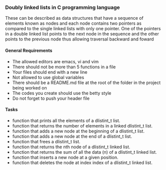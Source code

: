 ### Doubly linked lists in C programming language
These can be described as data structures that have a sequence of elements known as nodes and each node contains two pointers as compared to the single linked lists with only one pointer. One of the pointers in a double linked list points to the next node in the sequence and the other points to the previous node thus allowing traversal backward and foward

#### General Requirements
- The allowed editors are emacs, vi and vim
- There should not be more than 5 functions in a file
- Your files should end with a new line
- Not allowed to use global variables
- There should be a README.md file at the root of the folder in the project being worked on
- The codes you create should use the betty style
- Do not forget to push your header file

#### Tasks
- function that prints all the elements of a dlistint_t list.
- function that returns the number of elements in a linked dlistint_t list.
- function that adds a new node at the beginning of a dlistint_t list.
- function that adds a new node at the end of a dlistint_t list.
- function that frees a dlistint_t list.
- function that returns the nth node of a dlistint_t linked list.
- function that returns the sum of all the data (n) of a dlistint_t linked list.
- function that inserts a new node at a given position.
- function that deletes the node at index index of a dlistint_t linked list.
